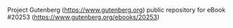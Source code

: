 Project Gutenberg (https://www.gutenberg.org) public repository for eBook #20253 (https://www.gutenberg.org/ebooks/20253)
